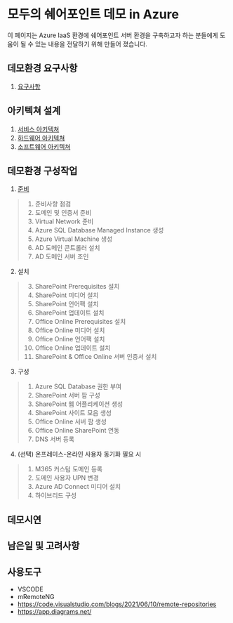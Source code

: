 # 모두의 쉐어포인트 데모 in Azure
이 페이지는 Azure IaaS 환경에 쉐어포인트 서버 환경을 구축하고자 하는 분들에게 도움이 될 수 있는 내용을 전달하기 위해 만들어 졌습니다.


## 데모환경 요구사항
1. [요구사항](1.Requirements)

## 아키텍쳐 설계
1. [서비스 아키텍쳐](2.Architecture/Architecture_Service.md)
2. [하드웨어 아키텍쳐](2.Architecture/Architecture_Hardware.md)
3. [소프트웨어 아키텍쳐](2.Architecture/Architecture_Software.md)

## 데모환경 구성작업
1. [준비](3.Deployments/1.Preparations.md)
> 1. 준비사항 점검
> 2. 도메인 및 인증서 준비
> 3. Virtual Network 준비
> 4. Azure SQL Database Managed Instance 생성
> 5. Azure Virtual Machine 생성
> 6. AD 도메인 콘트롤러 설치
> 7. AD 도메인 서버 조인

2. 설치
> 3. SharePoint Prerequisites 설치
> 4. SharePoint 미디어 설치
> 5. SharePoint 언어팩 설치
> 6. SharePoint 업데이트 설치
> 7. Office Online Prerequisites 설치
> 8. Office Online 미디어 설치
> 9. Office Online 언어팩 설치
> 10. Office Online 업데이트 설치
> 11. SharePoint & Office Online 서버 인증서 설치

3. 구성
> 1. Azure SQL Database 권한 부여
> 2. SharePoint 서버 팜 구성
> 3. SharePoint 웹 어플리케이션 생성
> 4. SharePoint 사이트 모음 생성
> 5. Office Online 서버 팜 생성
> 6. Office Online SharePoint 연동
> 7. DNS 서버 등록

4. (선택) 온프레미스-온라인 사용자 동기화 필요 시
> 1. M365 커스텀 도메인 등록
> 2. 도메인 사용자 UPN 변경 
> 3. Azure AD Connect 미디어 설치
> 9. 하이브리드 구성


## 데모시연

## 남은일 및 고려사항


## 사용도구
* VSCODE
* mRemoteNG
* https://code.visualstudio.com/blogs/2021/06/10/remote-repositories 
* https://app.diagrams.net/ 
